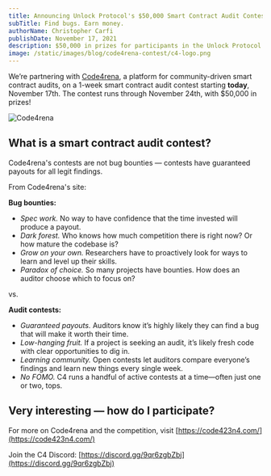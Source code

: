 ```yaml
---
title: Announcing Unlock Protocol's $50,000 Smart Contract Audit Contest
subTitle: Find bugs. Earn money.
authorName: Christopher Carfi
publishDate: November 17, 2021
description: $50,000 in prizes for participants in the Unlock Protocol smart contract code audit contest, launched in conjunction with Code4rena.
image: /static/images/blog/code4rena-contest/c4-logo.png
---
```


We’re partnering with [Code4rena](https://code423n4.com/), a platform for community-driven smart contract audits, on a 1-week smart contract audit contest starting **today**, November 17th. The contest runs through November 24th, with $50,000 in prizes!

![Code4rena](/static/images/blog/code4rena-contest/c4-logo.png)


## What is a smart contract audit contest?

Code4rena's contests are not bug bounties — contests have guaranteed payouts for all legit findings. 

From Code4rena's site:

**Bug bounties:**
- *Spec work.* No way to have confidence that the time invested will produce a payout. 
- *Dark forest.* Who knows how much competition there is right now? Or how mature the codebase is?
- *Grow on your own.* Researchers have to proactively look for ways to learn and level up their skills.
- *Paradox of choice.* So many projects have bounties. How does an auditor choose which to focus on?

vs.

**Audit contests:**
- *Guaranteed payouts.* Auditors know it’s highly likely they can find a bug that will make it worth their time.
- *Low-hanging fruit.* If a project is seeking an audit, it’s likely fresh code with clear opportunities to dig in.
- *Learning community.* Open contests let auditors compare everyone’s findings and learn new things every single week.
- *No FOMO.* C4 runs a handful of active contests at a time—often just one or two, tops.


## Very interesting — how do I participate?

For more on Code4rena and the competition, visit [https://code423n4.com/](https://code423n4.com/)

Join the C4 Discord: [https://discord.gg/9qr6zgbZbj](https://discord.gg/9qr6zgbZbj)
